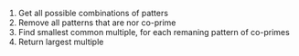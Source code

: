 1.	Get all possible combinations of patters
2.	Remove all patterns that are nor co-prime
3.	Find smallest common multiple, for each remaning pattern of co-primes
4.	Return largest multiple